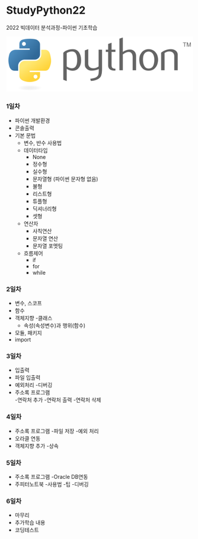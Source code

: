 # StudyPython22
2022 빅데이터 분석과정-파이썬 기초학습

![파이썬](./image/python.png)


### 1일차
- 파이썬 개발환경
- 콘솔출력
- 기본 문법
    - 변수, 뱐수 사용법
    - 데이터타입
        - None
        - 정수형
        - 실수형
        - 문자열형 (파이썬 문자형 없음)
        - 불형
        - 리스트형
        - 튜플형
        - 딕셔너리형
        - 셋형
    - 연산자
        - 사칙연산
        - 문자열 연산
        - 문자열 포멧팅
    - 흐름제어
        - if
        - for
        - while

### 2일차
- 변수, 스코프
- 함수
- 객체지향
    -클래스
    - 속성(속성변수)과 행위(함수)    
- 모듈, 패키지
- import

### 3일차
- 입출력
- 파일 입출력
- 예외처리
    -디버깅
- 주소록 프로그램   
    -연락처 추가
    -연락처 출력
    -연락처 삭제
### 4일차
- 주소록 프로그램
    -파일 저장
    -예외 처리
 - 오라클 연동
 - 객체지향 추가
    -상속

### 5일차
- 주소록 프로그램
    -Oracle DB연동
- 주피터노트북
    -사용법
    -팁
    -디버깅

### 6일차
- 마무리
- 추가학습 내용
- 코딩테스트   

